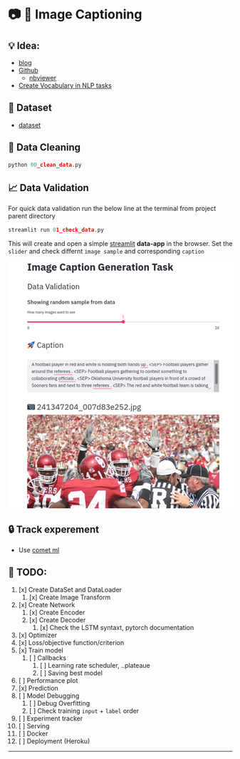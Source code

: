 # :camera: :bookmark_tabs: Image Captioning

## :bulb: Idea:

- [blog](https://towardsdatascience.com/automatic-image-captioning-with-cnn-rnn-aae3cd442d83)
- [Github](https://github.com/Noob-can-Compile/Automatic-Image-Captioning)
  - [nbviewer](https://nbviewer.jupyter.org/github/Noob-can-Compile/Automatic-Image-Captioning/tree/master/)
- [Create Vocabulary in NLP tasks](https://www.kdnuggets.com/2019/11/create-vocabulary-nlp-tasks-python.html)

## :floppy_disk: Dataset

- [dataset](https://www.kaggle.com/shadabhussain/flickr8k)

## :broom: Data Cleaning

```py
python 00_clean_data.py
```

## :chart_with_upwards_trend: Data Validation

For quick data validation run the below line at the terminal from project parent directory

```py
streamlit run 01_check_data.py
```

This will create and open a simple [streamlit](https://www.streamlit.io/) **data-app** in the browser. Set the `slider`  and check differnt `image sample` and corresponding `caption`

![image](asset/demo.png)

## :lock: Track experement

- Use [comet ml](https://www.comet.ml/site/)

## :dart: TODO:

1. [x] Create DataSet and DataLoader
   1. [x] Create Image Transform
2. [x] Create Network
   1. [x] Create Encoder
   2. [x] Create Decoder
      1. [x] Check the LSTM syntaxt, pytorch documentation
3. [x] Optimizer
4. [x] Loss/objective function/criterion
5. [x] Train model
   1. [ ] Callbacks
      1. [ ] Learning rate scheduler, ..plateaue
      2. [ ] Saving best model
6. [ ] Performance plot
7. [x] Prediction
8. [ ] Model Debugging
   1. [ ] Debug Overfitting
   2. [ ] Check training `input` + `label` order
9. [ ] Experiment tracker
10. [ ] Serving
11. [ ] Docker
12. [ ] Deployment (Heroku)

-----------